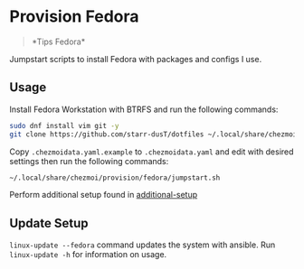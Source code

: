 # Provision Fedora
> \*Tips Fedora\*

Jumpstart scripts to install Fedora with packages and configs I use.

## Usage

Install Fedora Workstation with BTRFS and run the following commands:

```bash
sudo dnf install vim git -y
git clone https://github.com/starr-dusT/dotfiles ~/.local/share/chezmoi 
```

Copy `.chezmoidata.yaml.example` to `.chezmoidata.yaml` and edit with desired settings then run the following commands:

```bash
~/.local/share/chezmoi/provision/fedora/jumpstart.sh
```

Perform additional setup found in [additional-setup](additional-setup.md)

## Update Setup

`linux-update --fedora` command updates the system with ansible. Run `linux-update -h` for information on usage.
